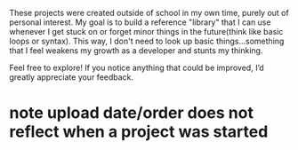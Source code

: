These projects were created outside of school in my own time, purely out of personal interest.
My goal is to build a reference "library" that I can use whenever I get stuck on or forget minor things in the future(think like basic loops or syntax).
This way, I don't need to look up basic things...something that I feel weakens my growth as a developer and stunts my thinking.

Feel free to explore! If you notice anything that could be improved, I’d greatly appreciate your feedback.

# note upload date/order does not reflect when a project was started
